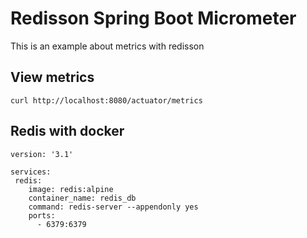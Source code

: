 # Redisson Spring Boot Micrometer

This is an example about metrics with redisson 

## View metrics

```shell
curl http://localhost:8080/actuator/metrics
```

## Redis with docker

```shell
version: '3.1'

services:
 redis:
    image: redis:alpine
    container_name: redis_db
    command: redis-server --appendonly yes
    ports:
      - 6379:6379

```